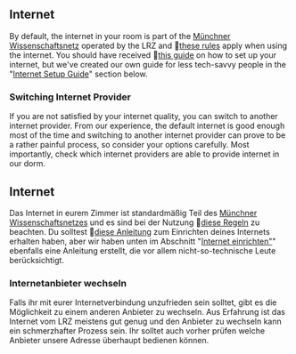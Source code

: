 <!-- English -->
## Internet
By default, the internet in your room is part of the [Münchner Wissenschaftsnetz](https://www.lrz.de/services/netz/) operated by the LRZ and 📁[these rules](https://www.lrz.de/wir/regelwerk/benutzungsrichtlinien.pdf) apply when using the internet. You should have received 📁[this guide](/pdf/internet-anleitung.pdf) on how to set up your internet, but we've created our own guide for less tech-savvy people in the "[Internet Setup Guide](#d-internet-guide)" section below.

### Switching Internet Provider
If you are not satisfied by your internet quality, you can switch to another internet provider. From our experience, the default internet is good enough most of the time and switching to another internet provider can prove to be a rather painful process, so consider your options carefully. Most importantly, check which internet providers are able to provide internet in our dorm.

<!-- Deutsch -->
## Internet
Das Internet in eurem Zimmer ist standardmäßig Teil des [Münchner Wissenschaftsnetzes](https://www.lrz.de/services/netz/) und es sind bei der Nutzung 📁[diese Regeln](https://www.lrz.de/wir/regelwerk/benutzungsrichtlinien.pdf) zu beachten. Du solltest 📁[diese Anleitung](/pdf/internet-anleitung.pdf) zum Einrichten deines Internets erhalten haben, aber wir haben unten im Abschnitt "[Internet einrichten"](#d-internet-guide)" ebenfalls eine Anleitung erstellt, die vor allem nicht-so-technische Leute berücksichtigt. 

### Internetanbieter wechseln
Falls ihr mit eurer Internetverbindung unzufrieden sein solltet, gibt es die Möglichkeit zu einem anderen Anbieter zu wechseln. Aus Erfahrung ist das Internet vom LRZ meistens gut genug und den Anbieter zu wechseln kann ein schmerzhafter Prozess sein. Ihr solltet auch vorher prüfen welche Anbieter unsere Adresse überhaupt bedienen können.